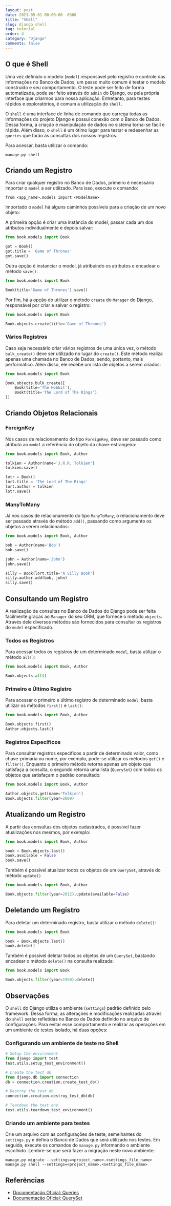 ```yaml
---
layout: post
date: 2021-05-01 00:00:00 -0300
title: "Shell"
slug: django shell
tag: tutorial
order: 4
category: "Django"
comments: false
---
```


## O que é Shell

Uma vez definido o modelo (`model`) responsável pelo registro e controle das informações no Banco de Dados, um passo muito comum é testar o modelo construído e seu comportamento. O teste pode ser feito de forma automatizada, pode ser feito através do `admin` do Django, ou pela própria interface que criarmos para nossa aplicação. Entretanto, para testes rápidos e exploratórios, é comum a utilização do `shell`.

O `shell` é uma interface de linha de comando que carrega todas as informações do projeto Django e possui conexão com o Banco de Dados. Dessa forma, a criação e manipulação de dados no sistema torna-se fácil e rápida. Além disso, o `shell` é um ótimo lugar para testar e redesenhar as `queries` que farão às consultas dos nossos registros.

Para acessar, basta utilizar o comando:

```
manage.py shell
```

## Criando um Registro

Para criar qualquer registro no Banco de Dados, primeiro é necessário importar o `model` a ser utilizado. Para isso, execute o comando:

```
from <app_name>.models import <ModelName>
```

Importado o `model` há alguns caminhos possíveis para a criação de um novo objeto:

A primeira opção é criar uma instância do model, passar cada um dos atributos individualmente e depois salvar:

```python
from book.models import Book

got = Book()
got.title = 'Game of Thrones'
got.save()
```

Outra opção é instanciar o model, já atribuindo os atributos e encadear o método `save()`:

```python
from book.models import Book

Book(title='Game of Thrones').save()
```

Por fim, há a opção do utilizar o método `create` do `Manager` do Django, responsável por criar e salvar o registro:

```python
from book.models import Book

Book.objects.create(title='Game of Thrones')
```

### Vários Registros

Caso seja necessário criar vários registros de uma única vez, o método `bulk_create()` deve ser utilizado no lugar do `create()`. Este método realiza apenas uma chamada no Banco de Dados, sendo, portanto, mais performático. Além disso, ele recebe um lista de objetos a serem criados:

```python
from book.models import Book

Book.objects.bulk_create([
    Book(title='The Hobbit'),
    Bookt(title='The Lord of The Rings')
])
```

## Criando Objetos Relacionais

### ForeignKey

Nos casos de relacionamento do tipo `ForeignKey`, deve ser passado como atributo ao `model` a referência do objeto da chave-estrangeira:

```python
from book.models import Book, Author

tolkien = Author(name='J.R.R. Tolkien')
tolkien.save()

lotr = Book()
lort.title = 'The Lord of The Rings'
lort.author = tolkien
lotr.save()
```

### ManyToMany

Já nos casos de relacionamento do tipo `ManyToMany`, o relacionamento deve ser passado através do método `add()`, passando como argumento os objetos a serem relacionados:

```python
from book.models import Book, Author

bob = Author(name='Bob')
bob.save()

john = Author(name='John')
john.save()

silly = Book(lort.title='A Silly Book')
silly.author.add(bob, john)
silly.save()
```

## Consultando um Registro

A realização de consultas no Banco de Dados do Django pode ser feita facilmente graças ao `Manager` do seu ORM, que fornece o método `objects`. Através dele diversos métodos são fornecidos para consultar os registros do `model` especificado.

### Todos os Registros

Para acessar todos os registros de um determinado `model`, basta utilizar o método `all()`:

```python
from book.models import Book, Author

Book.objects.all()
```

### Primeiro e Último Registro

Para acessar o primeiro e último registro de determinado `model`, basta utilizar os métodos `first()` e `last()`:

```python
from book.models import Book, Author

Book.objects.first()
Author.objects.last()
```

### Registros Específicos

Para consultar registros específicos a partir de determinado valor, como chave-primária ou nome, por exemplo, pode-se utilizar os métodos `get()` e `filter()`. Enquanto o primeiro método retorna apenas um objeto que satisfaça a consulta, o segundo retorna uma lista (`QuerySet`) com todos os objetos que satisfaçam o padrão consultado:

```python
from book.models import Book, Author

Author.objects.get(name='Tolkien')
Book.objects.filter(year=2009)
```

## Atualizando um Registro

A partir das consultas dos objetos cadastrados, é possível fazer atualizações nos mesmos, por exemplo:

```python
from book.models import Book, Author

book = Book.objects.last()
book.available = False
book.save()
```

Também é possível atualizar todos os objetos de um `QuerySet`, através do método `update()`

```python
from book.models import Book, Author

Book.objects.filter(year=2012).update(available=False)
```

## Deletando um Registro

Para deletar um determinado registro, basta utilizar o método `delete()`:

```python
from book.models import Book

book = Book.objects.last()
book.delete()
```

Também é possível deletar todos os objetos de um `QuerySet`, bastando encadear o método `delete()` na consulta realizada:

```python
from book.models import Book

Book.objects.filter(year=1950).delete()
```

## Observações

O `shell` do Django utiliza o ambiente (`settings`) padrão definido pelo framework. Dessa forma, as alterações e modificações realizadas através do `shell` serão refletidas no Banco de Dados definido no arquivo de configurações. Para evitar esse comportamento e realizar as operações em um ambiente de testes isolado, há duas opções:

### Configurando um ambiente de teste no Shell

```python
# Setup the environment
from django import test
test.utils.setup_test_environment() 

# Create the test db
from django.db import connection
db = connection.creation.create_test_db() 

# Destroy the test db
connection.creation.destroy_test_db(db)

# Teardown the test env 
test.utils.teardown_test_environment() 
```

### Criando um ambiente para testes

Crie um arquivo com as configurações de teste, semelhantes do `settings.py` e defina o Banco de Dados que será utilizado nos testes. Em seguida, execute os comandos do `manage.py` informando o ambiente escolhido. Lembre-se que será fazer a migração neste novo ambiente:

```console
manage.py migrate --settings=<project_name>.<settings_file_name>
manage.py shell --settings=<project_name>.<settings_file_name>
```

## Referências

- [Documentação Oficial: Queries](https://docs.djangoproject.com/en/3.2/topics/db/queries/)
- [Documentação Oficial: QuerySet](https://docs.djangoproject.com/en/3.2/ref/models/querysets/)
